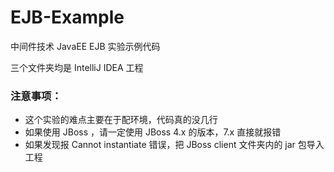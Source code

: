 # EJB-Example

中间件技术 JavaEE EJB 实验示例代码 

三个文件夹均是 IntelliJ IDEA 工程

### 注意事项：

* 这个实验的难点主要在于配环境，代码真的没几行
* 如果使用 JBoss ，请一定使用 JBoss 4.x 的版本，7.x 直接就报错
* 如果发现报 Cannot instantiate 错误，把 JBoss client 文件夹内的 jar 包导入工程